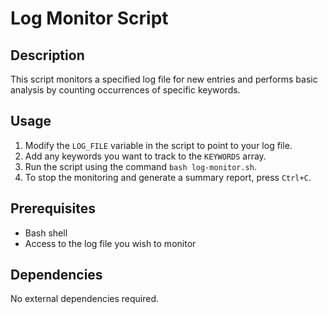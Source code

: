 # Log Monitor Script

## Description
This script monitors a specified log file for new entries and performs basic analysis by counting occurrences of specific keywords.

## Usage
1. Modify the `LOG_FILE` variable in the script to point to your log file.
2. Add any keywords you want to track to the `KEYWORDS` array.
3. Run the script using the command `bash log-monitor.sh`.
4. To stop the monitoring and generate a summary report, press `Ctrl+C`.

## Prerequisites
- Bash shell
- Access to the log file you wish to monitor

## Dependencies
No external dependencies required.
